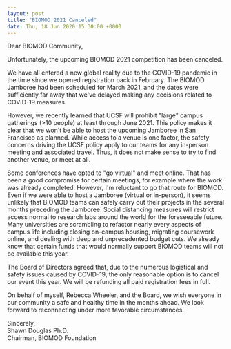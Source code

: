 ```yaml
---
layout: post
title: "BIOMOD 2021 Canceled"
date: Thu, 18 Jun 2020 15:30:00 +0000
---
```


Dear BIOMOD Community,

Unfortunately, the upcoming BIOMOD 2021 competition has been canceled.

We have all entered a new global reality due to the COVID-19 pandemic in the time since we opened registration back in February. The BIOMOD Jamboree had been scheduled for March 2021, and the dates were sufficiently far away that we've delayed making any decisions related to COVID-19 measures.

However, we recently learned that UCSF will prohibit "large" campus gatherings (>10 people) at least through June 2021. This policy makes it clear that we won't be able to host the upcoming Jamboree in San Francisco as planned. While access to a venue is one factor, the safety concerns driving the UCSF policy apply to our teams for any in-person meeting and associated travel. Thus, it does not make sense to try to find another venue, or meet at all.

Some conferences have opted to "go virtual" and meet online. That has been a good compromise for certain meetings, for example where the work was already completed. However, I'm reluctant to go that route for BIOMOD. Even if we were able to host a Jamboree (virtual or in-person), it seems unlikely that BIOMOD teams can safely carry out their projects in the several months preceding the Jamboree. Social distancing measures will restrict access normal to research labs around the world for the foreseeable future. Many universities are scrambling to refactor nearly every aspects of campus life including closing on-campus housing, migrating coursework online, and dealing with deep and unprecedented budget cuts. We already know that certain funds that would normally support BIOMOD teams will not be available this year.

The Board of Directors agreed that, due to the numerous logistical and safety issues caused by COVID-19, the only reasonable option is to cancel our event this year. We will be refunding all paid registration fees in full.

On behalf of myself, Rebecca Wheeler, and the Board, we wish everyone in our community a safe and healthy time in the months ahead. We look forward to reconnecting under more favorable circumstances.

Sincerely,<br>
Shawn Douglas Ph.D.<br>
Chairman, BIOMOD Foundation<br>
